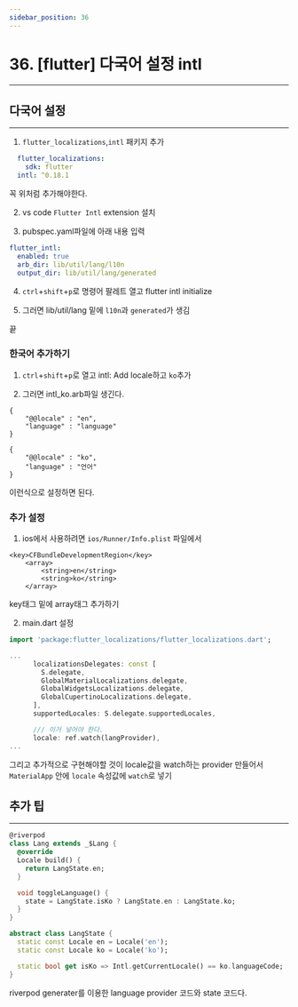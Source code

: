 ```yaml
---
sidebar_position: 36
---
```


# 36. [flutter] 다국어 설정 intl
---

## 다국어 설정
---

1. `flutter_localizations`,`intl` 패키지 추가

```yaml
  flutter_localizations:
    sdk: flutter
  intl: ^0.18.1
```

꼭 위처럼 추가해야한다.

2. vs code `Flutter Intl` extension 설치

3. pubspec.yaml파일에 아래 내용 입력
```yaml
flutter_intl:
  enabled: true
  arb_dir: lib/util/lang/l10n
  output_dir: lib/util/lang/generated
```

4. `ctrl`+`shift`+`p`로 명령어 팔레트 열고 flutter intl initialize

5. 그러면 lib/util/lang 밑에 `l10n`과 `generated`가 생김

끝

### 한국어 추가하기

1. `ctrl`+`shift`+`p`로 열고 intl: Add locale하고 `ko`추가

2. 그러면 intl_ko.arb파일 생긴다.

```
{
    "@@locale" : "en",
    "language" : "language"
}

{
    "@@locale" : "ko",
    "language" : "언어"
}
```

이런식으로 설정하면 된다.


### 추가 설정

1. ios에서 사용하려면 `ios/Runner/Info.plist` 파일에서

```
<key>CFBundleDevelopmentRegion</key>
	<array>
		<string>en</string>
		<string>ko</string>
	</array>
```

key태그 밑에 array태그 추가하기


2. main.dart 설정

```dart
import 'package:flutter_localizations/flutter_localizations.dart';

...
      localizationsDelegates: const [
        S.delegate,
        GlobalMaterialLocalizations.delegate,
        GlobalWidgetsLocalizations.delegate,
        GlobalCupertinoLocalizations.delegate,
      ],
      supportedLocales: S.delegate.supportedLocales,

      /// 이거 넣어야 한다.
      locale: ref.watch(langProvider),
...
```

그리고 추가적으로 구현해야할 것이 locale값을 watch하는 provider 만들어서 `MaterialApp` 안에 `locale` 속성값에 `watch`로 넣기




## 추가 팁
---

```dart
@riverpod
class Lang extends _$Lang {
  @override
  Locale build() {
    return LangState.en;
  }

  void toggleLanguage() {
    state = LangState.isKo ? LangState.en : LangState.ko;
  }
}

abstract class LangState {
  static const Locale en = Locale('en');
  static const Locale ko = Locale('ko');

  static bool get isKo => Intl.getCurrentLocale() == ko.languageCode;
}
```

riverpod generater를 이용한 language provider 코드와 state 코드다.